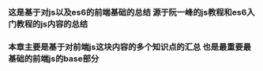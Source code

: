 ### 这是基于对js以及es6的前端基础的总结  源于阮一峰的js教程和es6入门教程的js内容的总结

### 本章主要是基于对前端js这块内容的多个知识点的汇总  也是最重要最基础的前端js的base部分